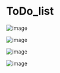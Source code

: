 # ToDo_list
![image](https://github.com/user-attachments/assets/293b80e0-a7ce-495e-80cf-d7d1de0f0362)

![image](https://github.com/user-attachments/assets/eb8373f3-4eb7-4e97-ac2a-af7626df9ede)

![image](https://github.com/user-attachments/assets/bb47f73a-67a0-4821-b266-c7cb8555c91b)

![image](https://github.com/user-attachments/assets/f9c85217-aaa7-4191-893f-f06e253eaec3)








